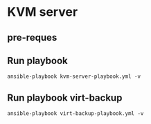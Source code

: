 # KVM server

## pre-reques

## Run playbook

```console
ansible-playbook kvm-server-playbook.yml -v
```
## Run playbook virt-backup

```console
ansible-playbook virt-backup-playbook.yml -v
```